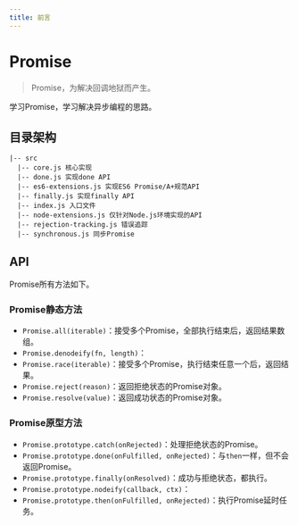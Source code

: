 ```yaml
---
title: 前言
---
```


# Promise

> Promise，为解决回调地狱而产生。

学习Promise，学习解决异步编程的思路。

## 目录架构

```
|-- src
  |-- core.js 核心实现
  |-- done.js 实现done API
  |-- es6-extensions.js 实现ES6 Promise/A+规范API
  |-- finally.js 实现finally API
  |-- index.js 入口文件
  |-- node-extensions.js 仅针对Node.js环境实现的API
  |-- rejection-tracking.js 错误追踪
  |-- synchronous.js 同步Promise
```

## API

Promise所有方法如下。

### Promise静态方法

* `Promise.all(iterable)`：接受多个Promise，全部执行结束后，返回结果数组。
* `Promise.denodeify(fn, length)`：
* `Promise.race(iterable)`：接受多个Promise，执行结束任意一个后，返回结果。
* `Promise.reject(reason)`：返回拒绝状态的Promise对象。
* `Promise.resolve(value)`：返回成功状态的Promise对象。

### Promise原型方法

* `Promise.prototype.catch(onRejected)`：处理拒绝状态的Promise。
* `Promise.prototype.done(onFulfilled, onRejected)`：与`then`一样，但不会返回Promise。
* `Promise.prototype.finally(onResolved)`：成功与拒绝状态，都执行。
* `Promise.prototype.nodeify(callback, ctx)`：
* `Promise.prototype.then(onFulfilled, onRejected)`：执行Promise延时任务。
